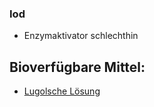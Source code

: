 ### Iod
- Enzymaktivator schlechthin

## Bioverfügbare Mittel:
 - [Lugolsche Lösung](../Rezepte_und_Anleitungen/Lugolsche%20Lösung.md)